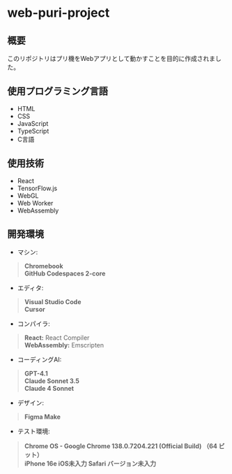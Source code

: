 # web-puri-project

## 概要
このリポジトリはプリ機をWebアプリとして動かすことを目的に作成されました。

## 使用プログラミング言語
- HTML  
- CSS  
- JavaScript  
- TypeScript  
- C言語

## 使用技術  
- React  
- TensorFlow.js  
- WebGL  
- Web Worker  
- WebAssembly

## 開発環境
- マシン:
> **Chromebook**  
> **GitHub Codespaces 2-core**

- エディタ:
> **Visual Studio Code**  
> **Cursor**

- コンパイラ:
> **React:** React Compiler  
> **WebAssembly:** Emscripten

- コーディングAI:
> **GPT-4.1**  
> **Claude Sonnet 3.5**  
> **Claude 4 Sonnet**

- デザイン:
> **Figma Make**

- テスト環境:
> **Chrome OS - Google Chrome 138.0.7204.221 (Official Build) （64 ビット）**  
> **iPhone 16e iOS未入力 Safari バージョン未入力**  
